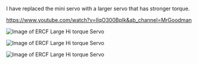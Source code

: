 I have replaced the mini servo with a larger servo that has stronger torque.



https://www.youtube.com/watch?v=IlqO300Bplk&ab_channel=MrGoodman


![Image of ERCF Large Hi torque Servo]()

![Image of ERCF Large Hi torque Servo]()

![Image of ERCF Large Hi torque Servo]()



